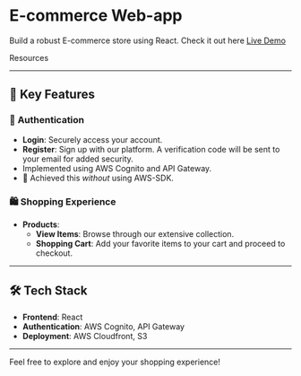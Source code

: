 # E-commerce Web-app

Build a robust E-commerce store using React. Check it out here [Live Demo](d1m0d5egfva42d.cloudfront.net/)

Resources

---

## 🌟 **Key Features**

### 🔐 **Authentication**
- **Login**: Securely access your account.
- **Register**: Sign up with our platform. A verification code will be sent to your email for added security.
- Implemented using AWS Cognito and API Gateway.
- 🎯 Achieved this *without* using AWS-SDK.

### 🛍️ **Shopping Experience**
- **Products**: 
  - **View Items**: Browse through our extensive collection.
  - **Shopping Cart**: Add your favorite items to your cart and proceed to checkout.

---

## 🛠️ **Tech Stack**

- **Frontend**: React
- **Authentication**: AWS Cognito, API Gateway
- **Deployment**: AWS Cloudfront, S3

---

Feel free to explore and enjoy your shopping experience!
